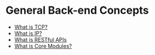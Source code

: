 # General Back-end Concepts

- [What is TCP?](https://github.com/BekCodingAddict/Back-End/blob/master/Concepts/General/About-TCP.md)
- [What is IP?](https://github.com/BekCodingAddict/Back-End/blob/master/Concepts/General/Topics/About-IP.md)
- [What is RESTful APIs](https://github.com/BekCodingAddict/Back-End/blob/master/Concepts/General/Topics/RESTful-APIs.md)
- [What is Core Modules?](https://github.com/BekCodingAddict/Back-End/blob/master/Concepts/General/Core-Modules.md)
